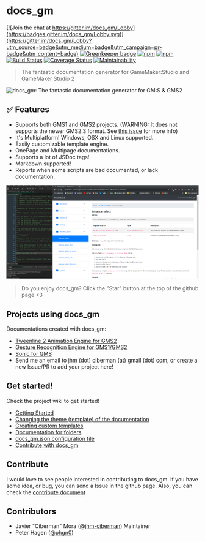 # docs_gm

[![Join the chat at https://gitter.im/docs_gm/Lobby](https://badges.gitter.im/docs_gm/Lobby.svg)](https://gitter.im/docs_gm/Lobby?utm_source=badge&utm_medium=badge&utm_campaign=pr-badge&utm_content=badge)
[![Greenkeeper badge](https://badges.greenkeeper.io/jhm-ciberman/docs_gm.svg)](https://greenkeeper.io/)
[![npm](https://img.shields.io/npm/dt/docs_gm.svg)](https://www.npmjs.com/package/docs_gm)
[![npm](https://img.shields.io/npm/v/npm.svg)](https://www.npmjs.com/package/docs_gm)
[![Build Status](https://travis-ci.org/jhm-ciberman/docs_gm.svg?branch=master)](https://travis-ci.org/jhm-ciberman/docs_gm)
[![Coverage Status](https://coveralls.io/repos/github/jhm-ciberman/docs_gm/badge.svg?branch=master)](https://coveralls.io/github/jhm-ciberman/docs_gm?branch=master)
[![Maintainability](https://api.codeclimate.com/v1/badges/292b9c69320b1acfaf37/maintainability)](https://codeclimate.com/github/jhm-ciberman/docs_gm/maintainability)

> The fantastic documentation generator for GameMaker:Studio and GameMaker Studio 2

![docs_gm: The fantastic documentation generator for GM:S & GMS2](img/docs_gm_logo.png)

## ✅ Features

- Supports both GMS1 and GMS2 projects. (WARNING: It does not supports the newer GMS2.3 format. See [this issue](https://github.com/jhm-ciberman/docs_gm/issues/86) for more info)
- It's Multiplatform! Windows, OSX and Linux supported.
- Easily customizable template engine.
- OnePage and Multipage documentations.
- Supports a lot of JSDoc tags!
- Markdown supported!
- Reports when some scripts are bad documented, or lack documentation.

![Generated documentation example](img/docs_gm-screenshot.png)

> Do you enjoy docs_gm? Click the "Star" button at the top of the github page <3 

## Projects using docs_gm

Documentations created with docs_gm:

- [Tweenline 2 Animation Engine for GMS2](http://ciberman.net/tweenline/docs2)
- [Gesture Recognition Engine for GMS1/GMS2](https://ciberman.net/gr/docs/)
- [Sonic for GMS](https://github.com/VectorSatyr/SonicGMS)
- Send me an email to jhm (dot) ciberman (at) gmail (dot) com, or create a new Issue/PR to add your project here!

## Get started! 

Check the project wiki to get started!

- [Getting Started](https://github.com/jhm-ciberman/docs_gm/wiki/Getting-started)
- [Changing the theme (template) of the documentation](https://github.com/jhm-ciberman/docs_gm/wiki/Changing-the-theme-(template)-of-the-documentation)
- [Creating custom templates](https://github.com/jhm-ciberman/docs_gm/wiki/Creating-custom-templates)
- [Documentation for folders](https://github.com/jhm-ciberman/docs_gm/wiki/Documentation-for-folders)
- [docs_gm.json configuration file](https://github.com/jhm-ciberman/docs_gm/wiki/docs_gm.json-configuration-file)
- [Contribute with docs_gm](https://github.com/jhm-ciberman/docs_gm/wiki/docs_gm.json-configuration-file)

## Contribute

I would love to see people interested in contributing to docs_gm. If you have some idea, or bug, you can send a Issue in the github page. Also, you can check the [contribute document](https://github.com/jhm-ciberman/docs_gm/wiki/Contribute)

## Contributors

- Javier "Ciberman" Mora ([@jhm-ciberman](https://github.com/jhm-ciberman/)) Maintainer
- Peter Hagen ([@phgn0](https://github.com/phgn0))
